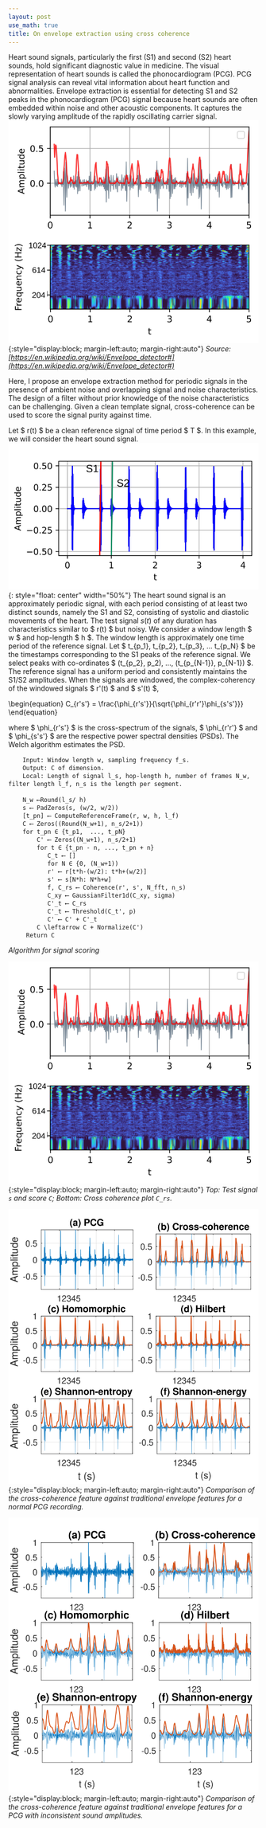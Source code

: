 ```yaml
---
layout: post
use_math: true
title: On envelope extraction using cross coherence
---
```



Heart sound signals, particularly the first (S1) and second (S2) heart sounds, hold significant diagnostic value in medicine. The visual representation of heart sounds is called the phonocardiogram (PCG). PCG signal analysis can reveal vital information about heart function and abnormalities. Envelope extraction is essential for detecting S1 and S2 peaks in the phonocardiogram (PCG) signal because heart sounds are often embedded within noise and other acoustic components. It captures the slowly varying amplitude of the rapidly oscillating carrier signal.
![Image](/assets/coherence-plot.svg){:style="display:block; margin-left:auto; margin-right:auto"}
*Source:[https://en.wikipedia.org/wiki/Envelope_detector#](https://en.wikipedia.org/wiki/Envelope_detector#)*

Here, I propose an envelope extraction method for periodic signals in the presence of ambient noise and overlapping signal and noise characteristics. The design of a filter without prior knowledge of the noise characteristics can be challenging. Given a clean template signal, cross-coherence can be used to score the signal purity against time.

Let $ r(t) $ be a clean reference signal of time period $ T $. In this example, we will consider the heart sound signal. 
![Image](/assets/st.svg){: style="float: center" width="50%"}
The heart sound signal is an approximately periodic signal, with each period consisting of at least two distinct sounds, namely the S1 and S2, consisting of systolic and diastolic movements of the heart.
The test signal $s(t)$ of any duration has characteristics similar to $ r(t) $ but noisy. We consider a window length $ w $ and hop-length $ h $.
The window length is approximately one time period of the reference signal. Let $ t_{p_1}, t_{p_2}, t_{p_3}, ...  t_{p_N} $ be the timestamps corresponding to the S1 peaks of the reference signal. We select peaks with co-ordinates $ (t_{p_2}, p_2), ..., (t_{p_{N-1}}, p_{N-1}) $. The reference signal has a uniform period and consistently maintains the S1/S2 amplitudes. When the signals are windowed, the complex-coherency of the windowed signals $ r'(t) $ and $ s'(t) $,

\begin{equation}
C_{r's'} = \frac{\phi_{r's'}}{\sqrt{\phi_{r'r'}\phi_{s's'}}}
\end{equation}

where  $ \phi_{r's'} $ is the cross-spectrum of the signals, $ \phi_{r'r'} $ and $ \phi_{s's'} $ are the respective power spectral densities (PSDs). The Welch algorithm estimates the PSD. 

```
    Input: Window length w, sampling frequency f_s.
    Output: C of dimension.
    Local: Length of signal l_s, hop-length h, number of frames N_w, filter length l_f, n_s is the length per segment.

    N_w ⟵Round(l_s/ h)
    s ⟵ PadZeros(s, (w/2, w/2))
    [t_pn] ⟵ ComputeReferenceFrame(r, w, h, l_f)
    C ⟵ Zeros((Round(N_w+1), n_s/2+1))
    for t_pn ∈ {t_p1,  ..., t_pN} 
        C' ⟵ Zeros((N_w+1), n_s/2+1)
        for t ∈ {t_pn - n, ..., t_pn + n}
           C_t ⟵ []
           for N ∈ {0, (N_w+1))
           r' ⟵ r[t*h-(w/2): t*h+(w/2)]
           s' ⟵ s[N*h: N*h+w]
           f, C_rs ⟵ Coherence(r', s', N_fft, n_s)
           C_xy ⟵ GaussianFilter1d(C_xy, sigma)
           C'_t ⟵ C_rs
           C'_t ⟵ Threshold(C_t', p)
           C' ⟵ C' + C'_t
        C \leftarrow C + Normalize(C')
     Return C 
```
*Algorithm for signal scoring*

![Image](/assets/coherence-plot.svg){:style="display:block; margin-left:auto; margin-right:auto"}
*Top: Test signal `s` and score `C`; Bottom: Cross coherence plot `C_rs`.*

![Image](/assets/Envelope_comparisions.svg){:style="display:block; margin-left:auto; margin-right:auto"}
*Comparison of the cross-coherence feature against traditional envelope features for a normal PCG recording.*

![Image](/assets/Envelope_comparisions_408.svg){:style="display:block; margin-left:auto; margin-right:auto"}
*Comparison of the cross-coherence feature against traditional envelope features for a PCG with inconsistent sound amplitudes.*
